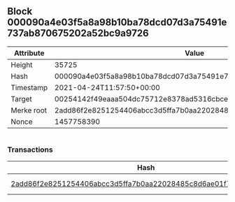 ## Block 000090a4e03f5a8a98b10ba78dcd07d3a75491e737ab870675202a52bc9a9726

Attribute | Value
--- | ---
Height | 35725
Hash | 000090a4e03f5a8a98b10ba78dcd07d3a75491e737ab870675202a52bc9a9726
Timestamp | 2021-04-24T11:57:50+00:00
Target | 00254142f49eaaa504dc75712e8378ad5316cbcead634704b3734b6271167cc4
Merke root | 2add86f2e8251254406abcc3d5ffa7b0aa22028485c8d6ae01f72b44adb9dc3f
Nonce | 1457758390

```

```

### Transactions

Hash | Amount
--- | ---
[2add86f2e8251254406abcc3d5ffa7b0aa22028485c8d6ae01f72b44adb9dc3f](2add86f2e8251254406abcc3d5ffa7b0aa22028485c8d6ae01f72b44adb9dc3f.md) | 10.00000000 SKEPTI 
